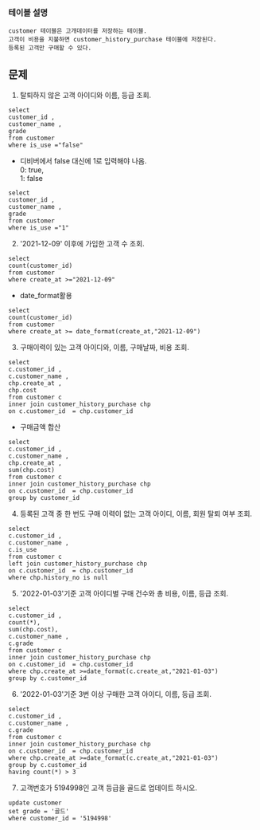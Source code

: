 ### 테이블 설명

    customer 테이블은 고개데이터를 저장하는 테이블.
    고객이 비용을 지불하면 customer_history_purchase 테이블에 저장된다.
    등록된 고객만 구매할 수 있다.

## 문제

1. 탈퇴하지 않은 고객 아이디와 이름, 등급 조회.

```
select
customer_id ,
customer_name ,
grade
from customer
where is_use ="false"
```

- 디비버에서 false 대신에 1로 입력해야 나옴.  
  0: true,  
  1: false

```
select
customer_id ,
customer_name ,
grade
from customer
where is_use ="1"
```

2. '2021-12-09' 이후에 가입한 고객 수 조회.

```
select
count(customer_id)
from customer
where create_at >="2021-12-09"
```

- date_format활용

```
select
count(customer_id)
from customer
where create_at >= date_format(create_at,"2021-12-09")
```

3. 구매이력이 있는 고객 아이디와, 이름, 구매날짜, 비용 조회.

```
select
c.customer_id ,
c.customer_name ,
chp.create_at ,
chp.cost
from customer c
inner join customer_history_purchase chp
on c.customer_id  = chp.customer_id

```

- 구매금액 합산

```
select
c.customer_id ,
c.customer_name ,
chp.create_at ,
sum(chp.cost)
from customer c
inner join customer_history_purchase chp
on c.customer_id  = chp.customer_id
group by customer_id
```

4. 등록된 고객 중 한 번도 구매 이력이 없는 고객 아이디, 이름, 회원 탈퇴 여부 조회.

```
select
c.customer_id ,
c.customer_name ,
c.is_use
from customer c
left join customer_history_purchase chp
on c.customer_id  = chp.customer_id
where chp.history_no is null
```

5. '2022-01-03'기준 고객 아이디별 구매 건수와 총 비용, 이름, 등급 조회.

```
select
c.customer_id ,
count(*),
sum(chp.cost),
c.customer_name ,
c.grade
from customer c
inner join customer_history_purchase chp
on c.customer_id  = chp.customer_id
where chp.create_at >=date_format(c.create_at,"2021-01-03")
group by c.customer_id

```

6. '2022-01-03'기준 3번 이상 구매한 고객 아이디, 이름, 등급 조회.

```
select
c.customer_id ,
c.customer_name ,
c.grade
from customer c
inner join customer_history_purchase chp
on c.customer_id  = chp.customer_id
where chp.create_at >=date_format(c.create_at,"2021-01-03")
group by c.customer_id
having count(*) > 3

```

7. 고객번호가 5194998인 고객 등급을 골드로 업데이트 하시오.

```
update customer
set grade = '골드'
where customer_id = '5194998'
```
